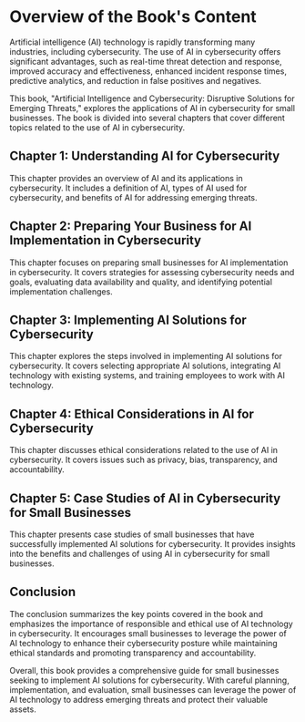 Overview of the Book's Content
============================================

Artificial intelligence (AI) technology is rapidly transforming many industries, including cybersecurity. The use of AI in cybersecurity offers significant advantages, such as real-time threat detection and response, improved accuracy and effectiveness, enhanced incident response times, predictive analytics, and reduction in false positives and negatives.

This book, "Artificial Intelligence and Cybersecurity: Disruptive Solutions for Emerging Threats," explores the applications of AI in cybersecurity for small businesses. The book is divided into several chapters that cover different topics related to the use of AI in cybersecurity.

Chapter 1: Understanding AI for Cybersecurity
---------------------------------------------

This chapter provides an overview of AI and its applications in cybersecurity. It includes a definition of AI, types of AI used for cybersecurity, and benefits of AI for addressing emerging threats.

Chapter 2: Preparing Your Business for AI Implementation in Cybersecurity
-------------------------------------------------------------------------

This chapter focuses on preparing small businesses for AI implementation in cybersecurity. It covers strategies for assessing cybersecurity needs and goals, evaluating data availability and quality, and identifying potential implementation challenges.

Chapter 3: Implementing AI Solutions for Cybersecurity
------------------------------------------------------

This chapter explores the steps involved in implementing AI solutions for cybersecurity. It covers selecting appropriate AI solutions, integrating AI technology with existing systems, and training employees to work with AI technology.

Chapter 4: Ethical Considerations in AI for Cybersecurity
---------------------------------------------------------

This chapter discusses ethical considerations related to the use of AI in cybersecurity. It covers issues such as privacy, bias, transparency, and accountability.

Chapter 5: Case Studies of AI in Cybersecurity for Small Businesses
-------------------------------------------------------------------

This chapter presents case studies of small businesses that have successfully implemented AI solutions for cybersecurity. It provides insights into the benefits and challenges of using AI in cybersecurity for small businesses.

Conclusion
----------

The conclusion summarizes the key points covered in the book and emphasizes the importance of responsible and ethical use of AI technology in cybersecurity. It encourages small businesses to leverage the power of AI technology to enhance their cybersecurity posture while maintaining ethical standards and promoting transparency and accountability.

Overall, this book provides a comprehensive guide for small businesses seeking to implement AI solutions for cybersecurity. With careful planning, implementation, and evaluation, small businesses can leverage the power of AI technology to address emerging threats and protect their valuable assets.


